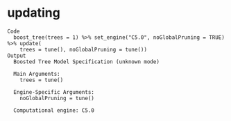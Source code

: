 # updating

    Code
      boost_tree(trees = 1) %>% set_engine("C5.0", noGlobalPruning = TRUE) %>% update(
        trees = tune(), noGlobalPruning = tune())
    Output
      Boosted Tree Model Specification (unknown mode)
      
      Main Arguments:
        trees = tune()
      
      Engine-Specific Arguments:
        noGlobalPruning = tune()
      
      Computational engine: C5.0 
      

